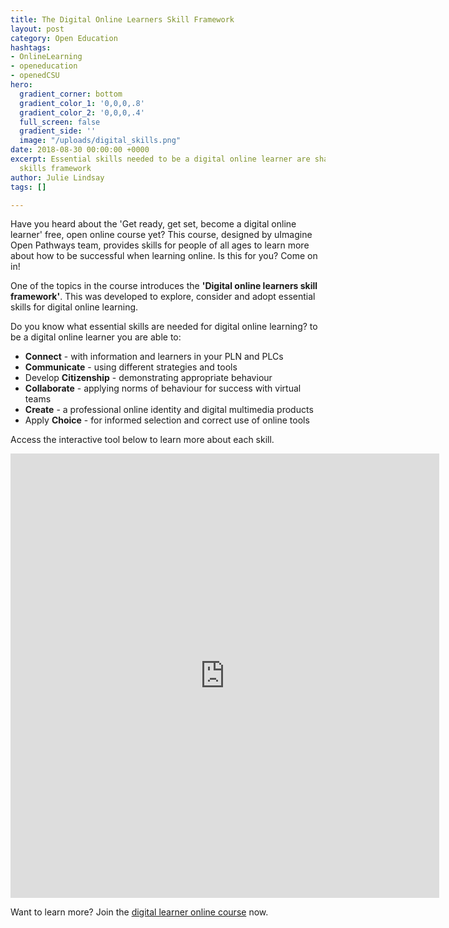 ```yaml
---
title: The Digital Online Learners Skill Framework
layout: post
category: Open Education
hashtags:
- OnlineLearning
- openeducation
- openedCSU
hero:
  gradient_corner: bottom
  gradient_color_1: '0,0,0,.8'
  gradient_color_2: '0,0,0,.4'
  full_screen: false
  gradient_side: ''
  image: "/uploads/digital_skills.png"
date: 2018-08-30 00:00:00 +0000
excerpt: Essential skills needed to be a digital online learner are shared via this
  skills framework
author: Julie Lindsay
tags: []

---
```

Have you heard about the 'Get ready, get set, become a digital online learner' free, open online course yet? This course, designed by uImagine Open Pathways team, provides skills for people of all ages to learn more about how to be successful when learning online. Is this for you? Come on in!

One of the topics in the course introduces the **'Digital online learners skill framework'**. This was developed to explore, consider and adopt essential skills for digital online learning.

Do you know what essential skills are needed for digital online learning? to be a digital online learner you are able to:

* **Connect** - with information and learners in your PLN and PLCs
* **Communicate** - using different strategies and tools
* Develop **Citizenship** - demonstrating appropriate behaviour
* **Collaborate** - applying norms of behaviour for success with virtual teams
* **Create** - a professional online identity and digital multimedia products
* Apply **Choice** - for informed selection and correct use of online tools

Access the interactive tool below to learn more about each skill.

<iframe src="https://h5p.csu.edu.au/openlearningtasters/wp-admin/admin-ajax.php?action=h5p_embed&id=7" width="686" height="711" frameborder="0" allowfullscreen="allowfullscreen"></iframe><script src="https://h5p.csu.edu.au/openlearningtasters/wp-content/plugins/h5p/h5p-php-library/js/h5p-resizer.js" charset="UTF-8"></script>

Want to learn more? Join the [digital learner online course]() now.
